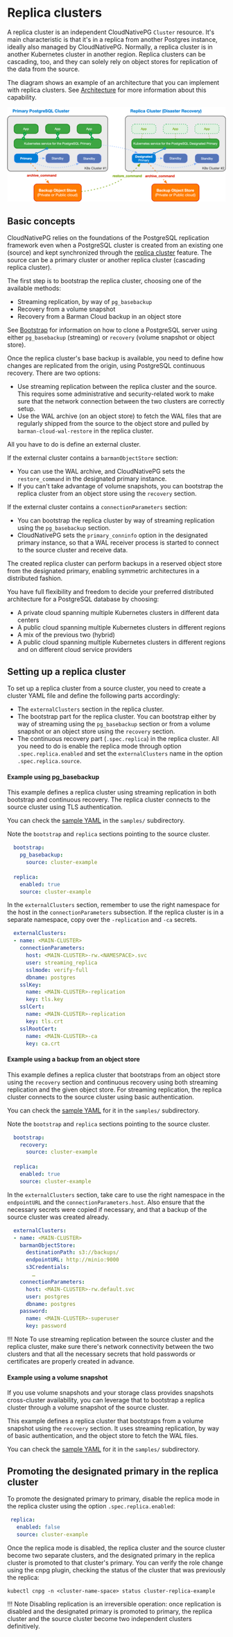 # Replica clusters

A replica cluster is an independent CloudNativePG `Cluster` resource. It's
main characteristic is that it's in a replica from another Postgres instance,
ideally also managed by CloudNativePG. Normally, a replica cluster is in another
Kubernetes cluster in another region. Replica clusters can be cascading, too,
and they can solely rely on object stores for replication of the data from
the source.

The diagram shows an example of an architecture
that you can implement with replica clusters. See [Architecture](architecture.md#deployments-across-kubernetes-clusters) for more
information about this capability.

![An example of multi-cluster deployment with a primary and a replica cluster](./images/multi-cluster.png)

## Basic concepts

CloudNativePG relies on the foundations of the PostgreSQL replication
framework even when a PostgreSQL cluster is created from an existing one (source)
and kept synchronized through the
[replica cluster](architecture.md#deployments-across-kubernetes-clusters) feature. The source
can be a primary cluster or another replica cluster (cascading replica cluster).

The first step is to bootstrap the replica cluster, choosing one of the
available methods:

- Streaming replication, by way of `pg_basebackup`
- Recovery from a volume snapshot
- Recovery from a Barman Cloud backup in an object store

See [Bootstrap](bootstrap.md#bootstrap-from-another-cluster)
for information on how to clone a PostgreSQL server using either
`pg_basebackup` (streaming) or `recovery` (volume snapshot or object store).

Once the replica cluster's base backup is available, you need to define how
changes are replicated from the origin, using PostgreSQL continuous recovery.
There are two options:

- Use streaming replication between the replica cluster and the source.
  This requires some administrative and security-related
  work to make sure that the network connection between the
  two clusters are correctly setup.
- Use the WAL archive (on an object store) to fetch the WAL files that are
  regularly shipped from the source to the object store and pulled by
  `barman-cloud-wal-restore` in the replica cluster.
<!-- Check this edit -->

All you have to do is define an external cluster.

If the external cluster contains a `barmanObjectStore` section:

- You can use the WAL archive, and CloudNativePG
  sets the `restore_command` in the designated primary instance.
- If you can't take advantage of
  volume snapshots, you can bootstrap the replica cluster from an object store
  using the `recovery` section.

If the external cluster contains a `connectionParameters` section:

- You can bootstrap the replica cluster by way of streaming replication
  using the `pg_basebackup` section.
- CloudNativePG sets the `primary_conninfo`
  option in the designated primary instance, so that a WAL receiver
  process is started to connect to the source cluster and receive data.

The created replica cluster can perform backups in a reserved object store from
the designated primary, enabling symmetric architectures in a distributed
fashion.

You have full flexibility and freedom to decide your preferred
distributed architecture for a PostgreSQL database by choosing:

- A private cloud spanning multiple Kubernetes clusters in different data
  centers
- A public cloud spanning multiple Kubernetes clusters in different
  regions
- A mix of the previous two (hybrid)
- A public cloud spanning multiple Kubernetes clusters in different
  regions and on different cloud service providers

## Setting up a replica cluster

To set up a replica cluster from a source cluster, you need to create a cluster YAML
file and define the following parts accordingly:

- The `externalClusters` section in the replica cluster.
- The bootstrap part for the replica cluster. You can bootstrap either by way of
  streaming using the `pg_basebackup` section or from a volume snapshot
  or an object store using the `recovery` section.
- The continuous recovery part (`.spec.replica`) in the replica cluster. All
  you need to do is enable the replica mode through option `.spec.replica.enabled`
  and set the `externalClusters` name in the option `.spec.replica.source`.

#### Example using pg_basebackup

This example defines a replica cluster using streaming replication in
both bootstrap and continuous recovery. The replica cluster connects to the
source cluster using TLS authentication.

You can check the [sample YAML](samples/cluster-example-replica-streaming.yaml)
in the `samples/` subdirectory.

Note the `bootstrap` and `replica` sections pointing to the source cluster.

```yaml
  bootstrap:
    pg_basebackup:
      source: cluster-example

  replica:
    enabled: true
    source: cluster-example
```

In the `externalClusters` section, remember to use the right namespace for the
host in the `connectionParameters` subsection.
If the replica cluster is in a separate namespace, copy over the `-replication` and `-ca` secrets.

```yaml
  externalClusters:
  - name: <MAIN-CLUSTER>
    connectionParameters:
      host: <MAIN-CLUSTER>-rw.<NAMESPACE>.svc
      user: streaming_replica
      sslmode: verify-full
      dbname: postgres
    sslKey:
      name: <MAIN-CLUSTER>-replication
      key: tls.key
    sslCert:
      name: <MAIN-CLUSTER>-replication
      key: tls.crt
    sslRootCert:
      name: <MAIN-CLUSTER>-ca
      key: ca.crt
```

#### Example using a backup from an object store

This example defines a replica cluster that bootstraps from an object
store using the `recovery` section and continuous recovery using both streaming
replication and the given object store. For streaming replication, the replica
cluster connects to the source cluster using basic authentication.

You can check the [sample YAML](samples/cluster-example-replica-from-backup-simple.yaml)
for it in the `samples/` subdirectory.

Note the `bootstrap` and `replica` sections pointing to the source cluster.

```yaml
  bootstrap:
    recovery:
      source: cluster-example

  replica:
    enabled: true
    source: cluster-example
```

In the `externalClusters` section, take care to use the right namespace in the
`endpointURL` and the `connectionParameters.host`.
Also ensure that the necessary secrets were copied if necessary, and that
a backup of the source cluster was created already.

```yaml
  externalClusters:
  - name: <MAIN-CLUSTER>
    barmanObjectStore:
      destinationPath: s3://backups/
      endpointURL: http://minio:9000
      s3Credentials:
        …
    connectionParameters:
      host: <MAIN-CLUSTER>-rw.default.svc
      user: postgres
      dbname: postgres
    password:
      name: <MAIN-CLUSTER>-superuser
      key: password
```

!!! Note
    To use streaming replication between the source cluster and the replica
    cluster, make sure there's network connectivity between the two
    clusters and that all the necessary secrets that hold passwords or
    certificates are properly created in advance.

#### Example using a volume snapshot

If you use volume snapshots and your storage class provides
snapshots cross-cluster availability, you can leverage that to
bootstrap a replica cluster through a volume snapshot of the
source cluster.

This example defines a replica cluster that bootstraps
from a volume snapshot using the `recovery` section. It uses
streaming replication, by way of basic authentication, and the object
store to fetch the WAL files.

You can check the [sample YAML](samples/cluster-example-replica-from-volume-snapshot.yaml)
for it in the `samples/` subdirectory.

## Promoting the designated primary in the replica cluster

To promote the designated primary to primary,
disable the replica mode in the replica cluster using the option
`.spec.replica.enabled`:

```yaml
 replica:
   enabled: false
   source: cluster-example
```

Once the replica mode is disabled, the replica cluster and the source cluster
become two separate clusters, and the designated primary in the replica
cluster is promoted to that cluster's primary. You can verify the role
change using the cnpg plugin, checking the status of the cluster that was
previously the replica:

```shell
kubectl cnpg -n <cluster-name-space> status cluster-replica-example
```

!!! Note
    Disabling replication is an irreversible operation: once replication is
    disabled and the designated primary is promoted to primary, the
    replica cluster and the source cluster become two independent clusters
    definitively.
